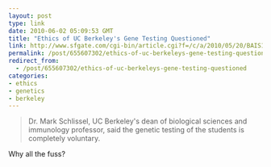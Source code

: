 ```yaml
---
layout: post
type: link
date: 2010-06-02 05:09:53 GMT
title: "Ethics of UC Berkeley's Gene Testing Questioned"
link: http://www.sfgate.com/cgi-bin/article.cgi?f=/c/a/2010/05/20/BAIS1DI09I.DTL
permalink: /post/655607302/ethics-of-uc-berkeleys-gene-testing-questioned
redirect_from: 
  - /post/655607302/ethics-of-uc-berkeleys-gene-testing-questioned
categories:
- ethics
- genetics
- berkeley
---
```

<blockquote>Dr. Mark Schlissel, UC Berkeley's dean of biological sciences and immunology professor, said the genetic testing of the students is completely voluntary.</blockquote>
Why all the fuss?